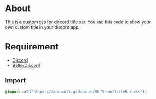 # About
This is a custom css for discord title bar. You use this code to show your own custom title in your discord app.

# Requirement
- [Discord](https://discord.com)
- [BetterDiscord](https://betterdiscord.app)

## Import
```css
@import url('https://xenoncolt.github.io/BD_Theme/titleBar.css');
```
